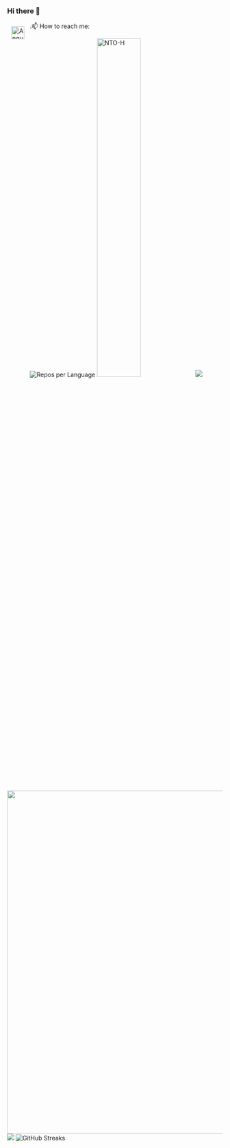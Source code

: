 ### Hi there 👋
 .📫 How to reach me:
 <a href="https://angular.dev/" target="_blank"><img align="left" alt="Angular" width="30px" style="padding:10px;" src="https://raw.githubusercontent.com/HighAmbition211/HighAmbition211/auxiliary/frameworks/angular.gif" /></a>







![Repos per Language](https://github-profile-summary-cards.vercel.app/api/cards/repos-per-language?username=NTO-H&theme=blue_green)
<a href="#-my-github-stats--"><img width="45%" src="https://gh-readme-profile.vercel.app/api?username=NTO-H&theme=neon-dark&border_width=0&border_radius=15.2&hide_border=true" alt="NTO-H" /></a>
![](https://github-profile-summary-cards.vercel.app/api/cards/profile-details?username=NTO-H&theme=github_dark)
<img width=800 src="https://github-profile-trophy.vercel.app/?username=NTO-H&column=8&theme=gruvbox&no-frame=true"/>
![](https://github-profile-summary-cards.vercel.app/api/cards/productive-time?username=NTO-H&theme=github_dark)
![GitHub Streaks](http://github-readme-streak-stats.herokuapp.com?user=NTO-H&theme=dracula&hide_border=true)

